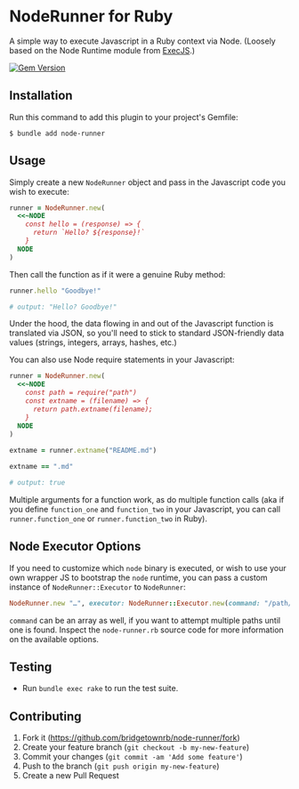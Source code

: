 # NodeRunner for Ruby

A simple way to execute Javascript in a Ruby context via Node. (Loosely based on the Node Runtime module from [ExecJS](https://github.com/rails/execjs).)

[![Gem Version](https://badge.fury.io/rb/node-runner)](https://badge.fury.io/rb/node-runner)

## Installation

Run this command to add this plugin to your project's Gemfile:

```shell
$ bundle add node-runner
```

## Usage

Simply create a new `NodeRunner` object and pass in the Javascript code you wish to
execute:

```ruby
runner = NodeRunner.new(
  <<~NODE
    const hello = (response) => {
      return `Hello? ${response}!`
    }
  NODE
)
```

Then call the function as if it were a genuine Ruby method:

```ruby
runner.hello "Goodbye!"

# output: "Hello? Goodbye!"
```

Under the hood, the data flowing in and out of the Javascript function is translated via JSON, so you'll need to stick to standard JSON-friendly data
values (strings, integers, arrays, hashes, etc.)

You can also use Node require statements in your Javascript:

```ruby
runner = NodeRunner.new(
  <<~NODE
    const path = require("path")
    const extname = (filename) => {
      return path.extname(filename);
    }
  NODE
)
  
extname = runner.extname("README.md")

extname == ".md"

# output: true
```

Multiple arguments for a function work, as do multiple function calls (aka
if you define `function_one` and `function_two` in your Javascript, you can call
`runner.function_one` or `runner.function_two` in Ruby).

## Node Executor Options

If you need to customize which `node` binary is executed, or wish to use your
own wrapper JS to bootstrap the `node` runtime, you can pass a custom instance
of `NodeRunner::Executor` to `NodeRunner`:

```ruby
NodeRunner.new "…", executor: NodeRunner::Executor.new(command: "/path/to/custom/node")
```

`command` can be an array as well, if you want to attempt multiple paths until one is found. Inspect the `node-runner.rb` source code for more information on the available options.

## Testing

* Run `bundle exec rake` to run the test suite.

## Contributing

1. Fork it (https://github.com/bridgetownrb/node-runner/fork)
2. Create your feature branch (`git checkout -b my-new-feature`)
3. Commit your changes (`git commit -am 'Add some feature'`)
4. Push to the branch (`git push origin my-new-feature`)
5. Create a new Pull Request
